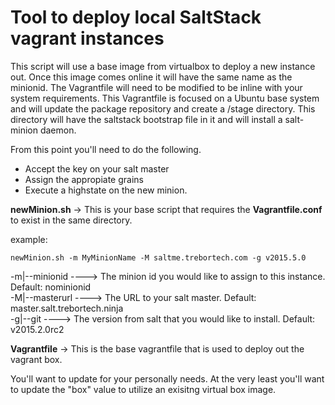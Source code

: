 # Tool to deploy local SaltStack vagrant instances


This script will use a base image from virtualbox to deploy a new instance out. Once this image comes online it will have the same name as the minionid. The Vagrantfile will need to be modified to be inline with your system requirements. This Vagrantfile is focused on a Ubuntu base system and will update the package repository and create a /stage directory. This directory will have the saltstack bootstrap file in it and will install a salt-minion daemon.

From this point you'll need to do the following.
- Accept the key on your salt master
- Assign the appropiate grains
- Execute a highstate on the new minion.



**newMinion.sh** -> This is your base script that requires the **Vagrantfile.conf** to exist in the same directory.

example:
```
newMinion.sh -m MyMinionName -M saltme.trebortech.com -g v2015.5.0
```

-m|--minionid  ---->  The minion id you would like to assign to this instance. Default: nominionid <br>
-M|--masterurl ---->  The URL to your salt master. Default: master.salt.trebortech.ninja <br>
-g|--git       ---->  The version from salt that you would like to install. Default: v2015.2.0rc2<br> 

**Vagrantfile**  -> This is the base vagrantfile that is used to deploy out the vagrant box.

You'll want to update for your personally needs. At the very least you'll want to update the "box" value to utilize an exisitng virtual box image.

